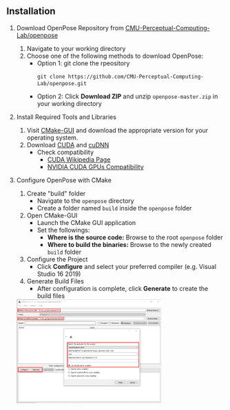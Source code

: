 ## Installation
1. Download OpenPose Repository from [CMU-Perceptual-Computing-Lab/openpose](https://github.com/CMU-Perceptual-Computing-Lab/openpose)
   1. Navigate to your working directory
   2. Choose one of the following methods to download OpenPose:
      - Option 1: git clone the rpeository
        ```
        git clone https://github.com/CMU-Perceptual-Computing-Lab/openpose.git
        ```
      - Option 2: Click **Download ZIP** and unzip `openpose-master.zip` in your working directory
       
2. Install Required Tools and Libraries
   1. Visit [CMake-GUI](https://cmake.org/download/) and download the appropriate version for your operating system.
   2. Download [CUDA](https://developer.nvidia.com/cuda-toolkit-archive) and [cuDNN](https://developer.nvidia.com/rdp/cudnn-archive)
      - Check compatibility
        - [CUDA Wikipedia Page](https://en.wikipedia.org/wiki/CUDA)
        - [NVIDIA CUDA GPUs Compatibility](https://developer.nvidia.com/cuda-gpus#compute)

3. Configure OpenPose with CMake
   1. Create "build" folder
      - Navigate to the `openpose` directory
      - Create a folder named `build` inside the `openpose` folder
   2. Open CMake-GUI
      - Launch the CMake GUI application
      - Set the followings:
        - **Where is the source code:** Browse to the root `openpose` folder
        - **Where to build the binaries:** Browse to the newly created `build` folder
   3. Configure the Project
      - Click **Configure** and select your preferred compiler (e.g. Visual Studio 16 2019)
   4. Generate Build Files
      - After configuration is complete, click **Generate** to create the build files
   <img src="https://github.com/ggamangpro101/openpose-source-demo/blob/master/installation/png/cmake_gui.png" width=70% height=70% />
